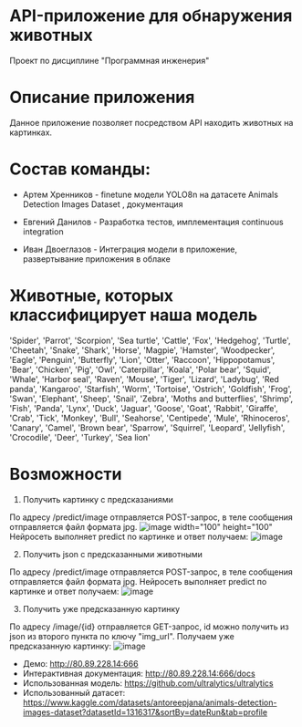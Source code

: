 # API-приложение для обнаружения животных 
Проект по дисциплине "Программная инженерия"

# Описание приложения
Данное приложение позволяет посредством API находить животных на картинках.

# Состав команды:

- Артем Хренников - finetune модели YOLO8n на датасете Animals Detection Images Dataset , документация

- Евгений Данилов - Разработка тестов, имплементация continuous integration

- Иван Двоеглазов - Интеграция модели в приложение, развертывание приложения в облаке

# Животные, которых классифицирует наша модель
'Spider', 'Parrot', 'Scorpion', 'Sea turtle', 'Cattle', 'Fox', 'Hedgehog', 'Turtle', 'Cheetah', 'Snake', 'Shark', 'Horse', 'Magpie', 'Hamster', 'Woodpecker', 'Eagle', 'Penguin', 'Butterfly', 'Lion', 'Otter', 'Raccoon', 'Hippopotamus', 'Bear', 'Chicken', 'Pig', 'Owl', 'Caterpillar', 'Koala', 'Polar bear', 'Squid', 'Whale', 'Harbor seal', 'Raven', 'Mouse', 'Tiger', 'Lizard', 'Ladybug', 'Red panda', 'Kangaroo', 'Starfish', 'Worm', 'Tortoise', 'Ostrich', 'Goldfish', 'Frog', 'Swan', 'Elephant', 'Sheep', 'Snail', 'Zebra', 'Moths and butterflies', 'Shrimp', 'Fish', 'Panda', 'Lynx', 'Duck', 'Jaguar', 'Goose', 'Goat', 'Rabbit', 'Giraffe', 'Crab', 'Tick', 'Monkey', 'Bull', 'Seahorse', 'Centipede', 'Mule', 'Rhinoceros', 'Canary', 'Camel', 'Brown bear', 'Sparrow', 'Squirrel', 'Leopard', 'Jellyfish', 'Crocodile', 'Deer', 'Turkey', 'Sea lion'

# Возможности

1. Получить картинку с предсказаниями

По адресу /predict/image отправляется POST-запрос, в теле сообщения отправляется файл формата jpg. 
![image width="100" height="100"](https://github.com/ManVersusPerson/yolo_animal_detection/assets/105095657/db1cf8b3-ef75-40d5-ae3a-b6c70c1818e9)
Нейросеть выполняет predict по картинке и ответ получаем:
![image](https://github.com/ManVersusPerson/yolo_animal_detection/assets/105095657/229f9c46-9ead-4512-9c05-7d072ee2e62b)

2. Получить json с предсказанными животными

По адресу /predict/image отправляется POST-запрос, в теле сообщения отправляется файл формата jpg. 
Нейросеть выполняет predict по картинке и ответ получаем:
![image](https://github.com/ManVersusPerson/yolo_animal_detection/assets/105095657/debe0019-e7d9-4df1-92cf-818b85a33a44)

3. Получить уже предсказанную картинку

По адресу /image/{id} отправляется GET-запрос, id можно получить из json из второго пункта по ключу "img_url".
Получаем уже предсказанную картинку:
![image](https://github.com/ManVersusPerson/yolo_animal_detection/assets/105095657/fe2a4819-5d0f-4122-8496-c09a9a45b383)

- Демо: http://80.89.228.14:666
- Интерактивная документация: http://80.89.228.14:666/docs
- Использованная модель: https://github.com/ultralytics/ultralytics
- Использованный датасет: https://www.kaggle.com/datasets/antoreepjana/animals-detection-images-dataset?datasetId=1316317&sortBy=dateRun&tab=profile
